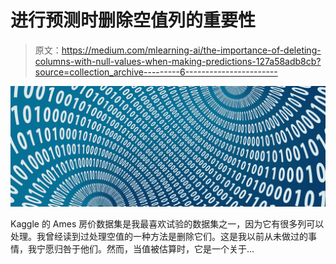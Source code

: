 # 进行预测时删除空值列的重要性

> 原文：<https://medium.com/mlearning-ai/the-importance-of-deleting-columns-with-null-values-when-making-predictions-127a58adb8cb?source=collection_archive---------6----------------------->

![](img/5d95a43513b8f8dcab07aac8c565df02.png)

Kaggle 的 Ames 房价数据集是我最喜欢试验的数据集之一，因为它有很多列可以处理。我曾经读到过处理空值的一种方法是删除它们。这是我以前从未做过的事情，我宁愿归咎于他们。然而，当值被估算时，它是一个关于…
